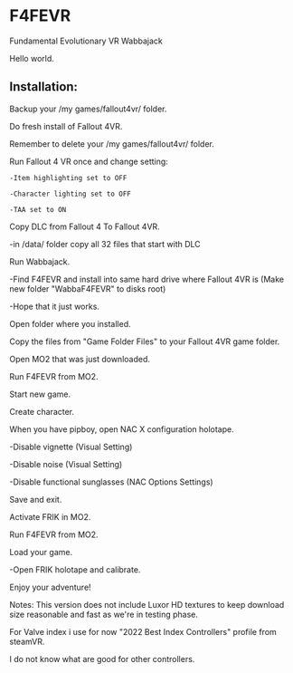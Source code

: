 # F4FEVR
Fundamental Evolutionary VR Wabbajack

Hello world.

## Installation:


Backup your /my games/fallout4vr/ folder.

Do fresh install of Fallout 4VR.

Remember to delete your /my games/fallout4vr/ folder.

Run Fallout 4 VR once and change setting:

```
-Item highlighting set to OFF
  
-Character lighting set to OFF
  
-TAA set to ON
```
Copy DLC from Fallout 4 To Fallout 4VR.

  -in /data/ folder copy all 32 files that start with DLC
  
Run Wabbajack.

  -Find F4FEVR and install into same hard drive where Fallout 4VR is (Make new folder "WabbaF4FEVR" to disks root)
  
  -Hope that it just works.


Open folder where you installed.

Copy the files from "Game Folder Files" to your Fallout 4VR game folder.

Open MO2 that was just downloaded.

Run F4FEVR from MO2.


Start new game.

Create character.

When you have pipboy, open NAC X configuration holotape.

  -Disable vignette (Visual Setting)
  
  -Disable noise (Visual Setting)
  
  -Disable functional sunglasses (NAC Options Settings)


Save and exit.


Activate FRIK in MO2.

Run F4FEVR from MO2.

Load your game.


  -Open FRIK holotape and calibrate.


Enjoy your adventure!


Notes:
This version does not include Luxor HD textures to keep download size reasonable and fast as we're in testing phase.

For Valve index i use for now "2022 Best Index Controllers" profile from steamVR.

I do not know what are good for other controllers.
